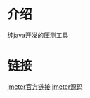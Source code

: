 # 介绍

纯java开发的压测工具

# 链接

[jmeter官方链接](https://jmeter.apache.org/)
[jmeter源码](https://github.com/apache/jmeter)